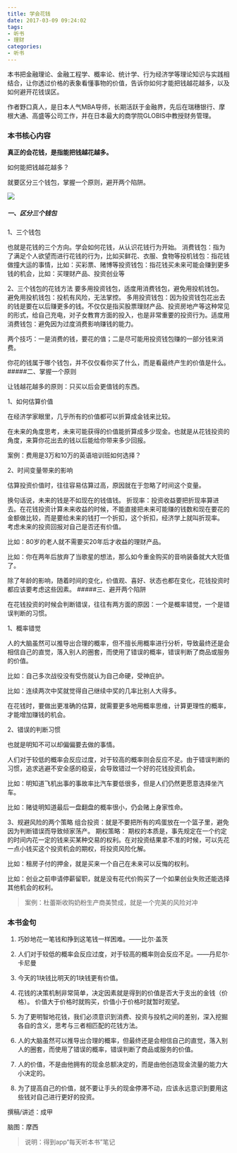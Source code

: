 ```yaml
---
title: 学会花钱
date: 2017-03-09 09:24:02
tags:
- 听书
- 理财
categories:
- 听书
---
```


本书把金融理论、金融工程学、概率论、统计学、行为经济学等理论知识与实践相结合，让你透过价格的表象看懂事物的价值，告诉你如何才能把钱越花越多，以及如何避开花钱误区。

<!-- more -->

作者野口真人，是日本人气MBA导师，长期活跃于金融界，先后在瑞穗银行、摩根大通、高盛等公司工作，并在日本最大的商学院GLOBIS中教授财务管理。

### 本书核心内容

**真正的会花钱，是指能把钱越花越多。**

如何能把钱越花越多？

就要区分三个钱包，掌握一个原则，避开两个陷阱。

![](/images/学会花钱.png)

##### 一、区分三个钱包

1、三个钱包

也就是花钱的三个方向。学会如何花钱，从认识花钱行为开始。
消费钱包：指为了满足个人欲望而进行花钱的行为，比如买鲜花、衣服、食物等投机钱包：指花钱做撞大运的事情，比如：买彩票、赌博等投资钱包：指花钱买未来可能会赚到更多钱的机会，比如：买理财产品、投资创业等

2、三个钱包的花钱方法
要多用投资钱包，适度用消费钱包，避免用投机钱包。 避免用投机钱包：投机有风险，无法掌控。 多用投资钱包：因为投资钱包花出去的钱是要在以后赚更多的钱。不仅仅是指买股票理财产品、投资房地产等这种常见的形式，给自己充电，对子女教育方面的投入，也是非常重要的投资行为。适度用消费钱包：避免因为过度消费影响赚钱的能力。

两个技巧：一是消费的钱，要花的值；二是尽可能用投资钱包赚的一部分钱来消费。

你花的钱属于哪个钱包，并不仅仅看你买了什么，而是看最终产生的价值是什么。
#####二、掌握一个原则

让钱越花越多的原则：只买以后会更值钱的东西。

1、如何估算价值

在经济学家眼里，几乎所有的价值都可以折算成金钱来比较。

在未来的角度思考，未来可能获得的价值能折算成多少现金。也就是从花钱投资的角度，来算你花出去的钱以后能给你带来多少回报。

案例：费用是3万和10万的英语培训班如何选择？

2、时间变量带来的影响

估算投资价值时，往往容易估算过高，原因就在于忽略了时间这个变量。

换句话说，未来的钱是不如现在的钱值钱。
折现率：投资收益要把折现率算进去。在花钱投资计算未来收益的时候，不能直接把未来可能赚的钱数和现在要花的金额做比较，而是要给未来的钱打一个折扣，这个折扣，经济学上就叫折现率。 考虑未来的投资回报对自己是否还有价值。

比如：80岁的老人就不需要买20年后才收益的理财产品。

比如：你在两年后放弃了当歌星的想法，那么如今重金购买的音响装备就大大贬值了。

除了年龄的影响，随着时间的变化，价值观、喜好、状态也都在变化，花钱投资时都应该要考虑这些因素。
#####三、避开两个陷阱

在花钱投资的时候会判断错误，往往有两方面的原因：一个是概率错觉，一个是错误判断的习惯。

1、概率错觉

人的大脑虽然可以推导出合理的概率，但不擅长用概率进行分析，导致最终还是会相信自己的直觉，落入别人的圈套，而使用了错误的概率，错误判断了商品或服务的价值。

比如：自己多次战役没有受伤就认为自己命硬，受神庇护。

比如：连续两次中奖就觉得自己继续中奖的几率比别人大得多。

在花钱时，要做出更准确的估算，就需要更多地用概率思维，计算更理性的概率，才能增加赚钱的机会。

2、错误的判断习惯

也就是明知不可以却偏偏要去做的事情。

人们对于较低的概率会反应过度，对于较高的概率则会反应不足。由于错误判断的习惯，追求逃避不安全感的稳妥，会导致错过一个好的花钱投资机会。

比如：明知道飞机出事的事故率比汽车要低很多，但是人们仍然更愿意选择坐汽车。

比如：赌徒明知道最后一盘翻盘的概率很小，仍会赌上身家性命。

3、规避风险的两个策略
组合投资：就是不要把所有的鸡蛋放在一个篮子里，避免因为判断错误而导致倾家荡产。 期权策略： 期权的本质是，事先规定在一个约定的时间内花一定的钱来买某种交易的权利。在对投资结果拿不准的时候，可以先花一点小钱买这个投资机会的期权，将投资风险化解。

比如：租房子付的押金，就是买来一个自己在未来可以反悔的权利。

比如：创业之前申请停薪留职，就是没有花代价购买了一个如果创业失败还能选择其他机会的权利。

>案例：杜蕾斯收购奶粉生产商美赞成，就是一个完美的风险对冲

### 本书金句

1. 巧妙地花一笔钱和挣到这笔钱一样困难。——比尔·盖茨

2. 人们对于较低的概率会反应过度，对于较高的概率则会反应不足。——丹尼尔·卡尼曼

3. 今天的1块钱比明天的1块钱更有价值。

4. 花钱的决策机制非常简单，决定因素就是得到的价值是否大于支出的金钱（价格）。 价值大于价格时就购买，价值小于价格时就暂时观望。

5. 为了更明智地花钱，我们必须意识到消费、投资与投机之间的差别，深入挖掘各自的含义，思考与三者相匹配的花钱方法。

6. 人的大脑虽然可以推导出合理的概率，但最终还是会相信自己的直觉，落入别人的圈套，而使用了错误的概率，错误判断了商品或服务的价值。

7. 人的价值，不是由他拥有的现金总额决定的，而是由他创造现金流量的能力大小决定的。

8. 为了提高自己的价值，就不要让手头的现金停滞不动，应该永远意识到要用这些钱对自己进行更好的投资。

撰稿/讲述：成甲

脑图：摩西

>说明：得到app“每天听本书”笔记